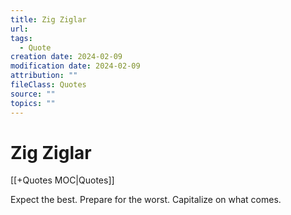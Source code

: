 ```yaml
---
title: Zig Ziglar
url: 
tags:
  - Quote
creation date: 2024-02-09
modification date: 2024-02-09
attribution: ""
fileClass: Quotes
source: ""
topics: ""
---
```


# Zig Ziglar

[[+Quotes MOC|Quotes]]  

Expect the best. Prepare for the worst. Capitalize on what comes.
